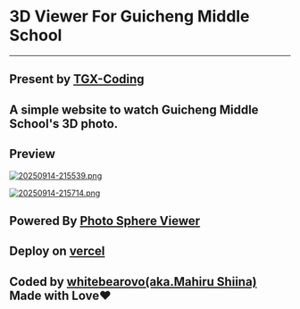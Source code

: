 # 3D Viewer For Guicheng Middle School
---

## Present by [TGX-Coding](https://github.com/tgx-coding)

## A simple website to watch Guicheng Middle School's 3D photo.

## Preview

[![20250914-215539.png](https://i.postimg.cc/Z5Qd2M2F/20250914-215539.png)](https://postimg.cc/HrQn7BpV)

[![20250914-215714.png](https://i.postimg.cc/gJF6k6Yx/20250914-215714.png)](https://postimg.cc/5HgtsyQJ)

## Powered By [Photo Sphere Viewer](https://github.com/mistic100/Photo-Sphere-Viewer)

## Deploy on [vercel](https://vercel.com/)

## Coded by [whitebearovo(aka.Mahiru Shiina)](https://github.com/whitebearovo/) Made with Love❤️
